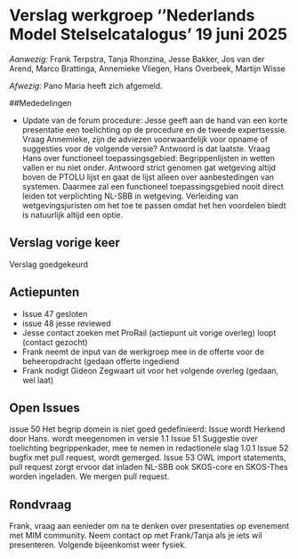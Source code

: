 
# Verslag werkgroep ‘’Nederlands Model Stelselcatalogus’ 19 juni 2025

*Aanwezig:* Frank Terpstra, Tanja Rhonzina, Jesse Bakker, Jos van der Arend, Marco Brattinga, Annemieke Vliegen, Hans Overbeek, Martijn Wisse 

*Afwezig*: Pano Maria heeft zich afgemeld. 

##Mededelingen

- Update van de forum procedure: Jesse geeft aan de hand van een korte presentatie een toelichting op de procedure en de tweede expertsessie. Vraag Annemieke, zijn de adviezen voorwaardelijk voor opname of suggesties voor de volgende versie? Antwoord is dat laatste. Vraag Hans over functioneel toepassingsgebied: Begrippenlijsten in wetten vallen er nu niet onder. Antwoord strict genomen gat wetgeving altijd boven de PTOLU lijst en gaat de lijst alleen over aanbestedingen van systemen. Daarmee zal een functioneel toepassingsgebied nooit direct leiden tot verplichting NL-SBB in wetgeving. Verleiding van wetgevingsjuristen om het toe te passen omdat het hen voordelen biedt is natuurlijk altijd een optie.


## Verslag vorige keer
Verslag goedgekeurd

## Actiepunten
- Issue 47 gesloten	
- issue 48 jesse reviewed
- Jesse contact zoeken met ProRail (actiepunt uit vorige overleg) loopt (contact gezocht)
- Frank neemt de input van de werkgroep mee in de offerte voor de beheeropdracht (gedaan offerte ingediend
- Frank nodigt Gideon Zegwaart uit voor het volgende overleg (gedaan, wel laat)

## Open Issues
issue 50 Het begrip domein is niet goed gedefinieerd: Issue wordt Herkend door Hans. wordt meegenomen in versie 1.1
Issue 51 Suggestie over toelichting begrippenkader, mee te nemen in redactionele slag 1.0.1
Issue 52 bugfix met pull request, wordt gemerged.
Issue 53 OWL import statements, pull request zorgt ervoor dat inladen NL-SBB ook SKOS-core en SKOS-Thes worden ingeladen. We mergen pull request.

## Rondvraag
Frank, vraag aan eenieder om na te denken over presentaties op evenement met MIM community. Neem contact op met Frank/Tanja als je iets wil presenteren.
Volgende bijeenkomst weer fysiek.
